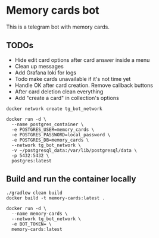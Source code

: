 # Memory cards bot 

This is a telegram bot with memory cards.

 ## TODOs
- Hide edit card options after card answer inside a menu
- Clean up messages
- Add Grafana loki for logs
- Todo make cards unavailable if it's not time yet
- Handle OK after card creation. Remove callback buttons
- After card deletion clean everything
- Add "create a card" in collection's options


```shell
docker network create tg_bot_network
```

```shell
docker run -d \
  --name postgres_container \
  -e POSTGRES_USER=memory_cards \
  -e POSTGRES_PASSWORD=local_password \
  -e POSTGRES_DB=memory_cards \
  --network tg_bot_network \
  -v ~/postgresql_data:/var/lib/postgresql/data \
  -p 5432:5432 \
  postgres:latest
```

## Build and run the container locally

```shell
./gradlew clean build
docker build -t memory-cards:latest .
```

```shell
docker run -d \
  --name memory-cards \
  --network tg_bot_network \
  -e BOT_TOKEN= \
  memory-cards:latest
```
